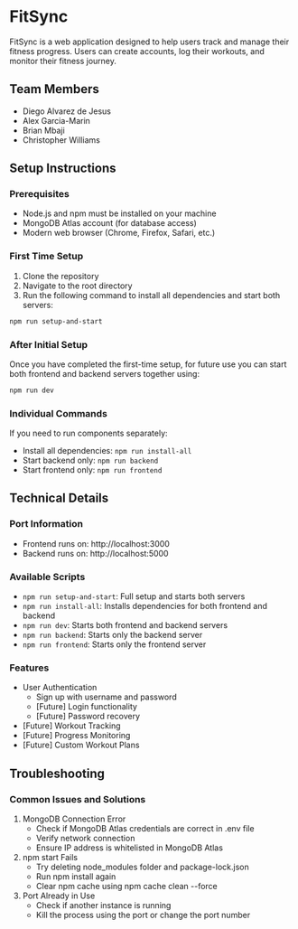 # FitSync

FitSync is a web application designed to help users track and manage their fitness progress. Users can create accounts, log their workouts, and monitor their fitness journey.

## Team Members
- Diego Alvarez de Jesus
- Alex Garcia-Marin
- Brian Mbaji
- Christopher Williams

## Setup Instructions

### Prerequisites
- Node.js and npm must be installed on your machine
- MongoDB Atlas account (for database access)
- Modern web browser (Chrome, Firefox, Safari, etc.)

### First Time Setup
1. Clone the repository
2. Navigate to the root directory
3. Run the following command to install all dependencies and start both servers:
```bash
npm run setup-and-start
```

### After Initial Setup
Once you have completed the first-time setup, for future use you can start both frontend and backend servers together using:
```bash
npm run dev
```

### Individual Commands
If you need to run components separately:
- Install all dependencies: `npm run install-all`
- Start backend only: `npm run backend`
- Start frontend only: `npm run frontend`

## Technical Details

### Port Information
- Frontend runs on: http://localhost:3000
- Backend runs on: http://localhost:5000

### Available Scripts
- `npm run setup-and-start`: Full setup and starts both servers
- `npm run install-all`: Installs dependencies for both frontend and backend
- `npm run dev`: Starts both frontend and backend servers
- `npm run backend`: Starts only the backend server
- `npm run frontend`: Starts only the frontend server

### Features
- User Authentication
    - Sign up with username and password
    - [Future] Login functionality
    - [Future] Password recovery
- [Future] Workout Tracking
- [Future] Progress Monitoring
- [Future] Custom Workout Plans

## Troubleshooting

### Common Issues and Solutions
1. MongoDB Connection Error
    - Check if MongoDB Atlas credentials are correct in .env file
    - Verify network connection
    - Ensure IP address is whitelisted in MongoDB Atlas
2. npm start Fails
    - Try deleting node_modules folder and package-lock.json
    - Run npm install again
    - Clear npm cache using npm cache clean --force
3. Port Already in Use
    - Check if another instance is running
    - Kill the process using the port or change the port number
